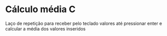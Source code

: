 # Cálculo média C
Laço de repetição para receber pelo teclado valores até pressionar enter e calcular a média dos valores inseridos
